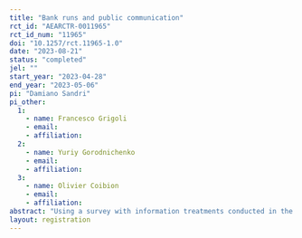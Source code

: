 ```yaml
---
title: "Bank runs and public communication"
rct_id: "AEARCTR-0011965"
rct_id_num: "11965"
doi: "10.1257/rct.11965-1.0"
date: "2023-08-21"
status: "completed"
jel: ""
start_year: "2023-04-28"
end_year: "2023-05-06"
pi: "Damiano Sandri"
pi_other:
  1:
    - name: Francesco Grigoli
    - email: 
    - affiliation: 
  2:
    - name: Yuriy Gorodnichenko
    - email: 
    - affiliation: 
  3:
    - name: Olivier Coibion
    - email: 
    - affiliation: 
abstract: "Using a survey with information treatments conducted in the aftermath of SVB’s collapse, we study households’ perspectives on bank stability, the potential for panic-driven bank runs, and the role of public communication. When informed about SVB’s collapse, households become more likely to withdraw deposits. Leveraging hypothetical questions and the exogenous variation in beliefs generated by the information treatments, we show that households reallocate deposit withdrawals primarily into other banks and cash, with little passthrough into spending. Information about FDIC insurance and communication about bank stability by the Federal Reserve can reassure depositors, while communication from  political leaders only influences their electoral base. "
layout: registration
---
```


